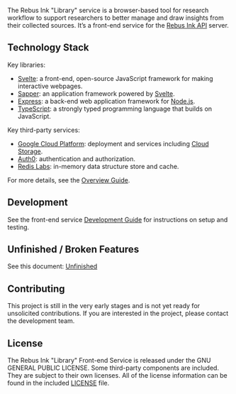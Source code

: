 
The Rebus Ink "Library" service is a browser-based tool for research workflow to support researchers to
better manage and draw insights from their collected sources. It’s a front-end service for the
[Rebus Ink API](https://github.com/RebusFoundation/reader-api) server.

## Technology Stack

Key libraries:

* [Svelte](https://svelte.dev): a front-end, open-source JavaScript framework for making interactive webpages.
* [Sapper](https://sapper.svelte.dev/): an application framework powered by [Svelte](https://svelte.dev).
* [Express](https://expressjs.com): a back-end web application framework for [Node.js](https://nodejs.org/).
* [TypeScript](https://www.typescriptlang.org): a strongly typed programming language that builds on JavaScript.

Key third-party services:

* [Google Cloud Platform](https://cloud.google.com): deployment and services including
  [Cloud Storage](https://cloud.google.com/storage).
* [Auth0](https://auth0.com): authentication and authorization.
* [Redis Labs](https://redis.com): in-memory data structure store and cache.

For more details, see the [Overview Guide](./docs/overview.md).

## Development

See the front-end service [Development Guide](./docs/development.md) for instructions on setup and testing.

## Unfinished / Broken Features

See this document: [Unfinished](./docs/unfinished.md)

## Contributing

This project is still in the very early stages and is not yet ready for unsolicited contributions.
If you are interested in the project, please contact the development team.

## License

The Rebus Ink "Library" Front-end Service is released under the GNU GENERAL PUBLIC LICENSE. Some
third-party components are included. They are subject to their own licenses. All of the license
information can be found in the included [LICENSE](./LICENSE) file.
